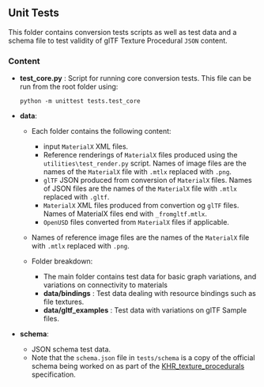 ## Unit Tests

This folder contains conversion tests scripts as well as test data and a schema file to test validity of glTF Texture Procedural `JSON` content.

### Content

- **test_core.py** :  Script for running core conversion tests.
    This file can be run from the root folder using:
    ```
    python -m unittest tests.test_core
    ```
- **data**: 
    - Each folder contains the following content:
        - input `MaterialX` XML files. 
        - Reference renderings of `MaterialX` files produced using the `utilities\test_render.py` script. Names of image files are the names of the  `MaterialX` file with `.mtlx` replaced with `.png`.
        - `glTF` JSON produced from conversion of `MaterialX` files. Names of JSON files are the names of the  `MaterialX` file with `.mtlx` replaced with `.gltf`.
        - `MaterialX` XML files produced from convertion og `glTF` files. Names of MaterialX files end with
        `_fromgltf.mtlx`.
        - `OpenUSD` files converted from `MaterialX` files if applicable.
    - Names of reference image files are the names of the  `MaterialX` file with `.mtlx` replaced with `.png`.

    - Folder breakdown:
        - The main folder contains test data for basic graph variations, and variations on connectivity to materials 
        - **data/bindings** : Test data dealing with resource bindings such as file textures.
        - **data/gltf_examples** : Test data with variations on glTF Sample files.

- **schema**:
    - JSON schema test data.
    - Note that the `schema.json` file in `tests/schema` is a copy of the official schema being worked on as part of the <a href="https://github.com/KhronosGroup/glTF/tree/KHR_texture_procedurals/extensions/2.0/Khronos/KHR_texture_procedurals">KHR_texture_procedurals</a> specification. 

